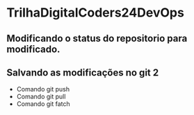 # TrilhaDigitalCoders24DevOps

## Modificando o status do repositorio para modificado.


## Salvando as modificações no git 2
* Comando git push
* Comando git pull
* Comando git fatch

